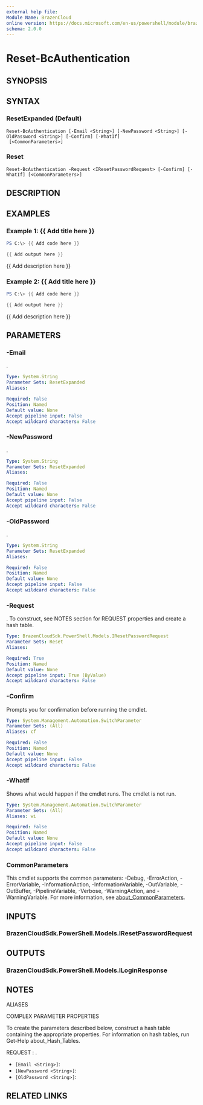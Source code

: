 ```yaml
---
external help file:
Module Name: BrazenCloud
online version: https://docs.microsoft.com/en-us/powershell/module/brazencloud/reset-bcauthentication
schema: 2.0.0
---
```


# Reset-BcAuthentication

## SYNOPSIS


## SYNTAX

### ResetExpanded (Default)
```
Reset-BcAuthentication [-Email <String>] [-NewPassword <String>] [-OldPassword <String>] [-Confirm] [-WhatIf]
 [<CommonParameters>]
```

### Reset
```
Reset-BcAuthentication -Request <IResetPasswordRequest> [-Confirm] [-WhatIf] [<CommonParameters>]
```

## DESCRIPTION


## EXAMPLES

### Example 1: {{ Add title here }}
```powershell
PS C:\> {{ Add code here }}

{{ Add output here }}
```

{{ Add description here }}

### Example 2: {{ Add title here }}
```powershell
PS C:\> {{ Add code here }}

{{ Add output here }}
```

{{ Add description here }}

## PARAMETERS

### -Email
.

```yaml
Type: System.String
Parameter Sets: ResetExpanded
Aliases:

Required: False
Position: Named
Default value: None
Accept pipeline input: False
Accept wildcard characters: False
```

### -NewPassword
.

```yaml
Type: System.String
Parameter Sets: ResetExpanded
Aliases:

Required: False
Position: Named
Default value: None
Accept pipeline input: False
Accept wildcard characters: False
```

### -OldPassword
.

```yaml
Type: System.String
Parameter Sets: ResetExpanded
Aliases:

Required: False
Position: Named
Default value: None
Accept pipeline input: False
Accept wildcard characters: False
```

### -Request
.
To construct, see NOTES section for REQUEST properties and create a hash table.

```yaml
Type: BrazenCloudSdk.PowerShell.Models.IResetPasswordRequest
Parameter Sets: Reset
Aliases:

Required: True
Position: Named
Default value: None
Accept pipeline input: True (ByValue)
Accept wildcard characters: False
```

### -Confirm
Prompts you for confirmation before running the cmdlet.

```yaml
Type: System.Management.Automation.SwitchParameter
Parameter Sets: (All)
Aliases: cf

Required: False
Position: Named
Default value: None
Accept pipeline input: False
Accept wildcard characters: False
```

### -WhatIf
Shows what would happen if the cmdlet runs.
The cmdlet is not run.

```yaml
Type: System.Management.Automation.SwitchParameter
Parameter Sets: (All)
Aliases: wi

Required: False
Position: Named
Default value: None
Accept pipeline input: False
Accept wildcard characters: False
```

### CommonParameters
This cmdlet supports the common parameters: -Debug, -ErrorAction, -ErrorVariable, -InformationAction, -InformationVariable, -OutVariable, -OutBuffer, -PipelineVariable, -Verbose, -WarningAction, and -WarningVariable. For more information, see [about_CommonParameters](http://go.microsoft.com/fwlink/?LinkID=113216).

## INPUTS

### BrazenCloudSdk.PowerShell.Models.IResetPasswordRequest

## OUTPUTS

### BrazenCloudSdk.PowerShell.Models.ILoginResponse

## NOTES

ALIASES

COMPLEX PARAMETER PROPERTIES

To create the parameters described below, construct a hash table containing the appropriate properties. For information on hash tables, run Get-Help about_Hash_Tables.


REQUEST <IResetPasswordRequest>: .
  - `[Email <String>]`: 
  - `[NewPassword <String>]`: 
  - `[OldPassword <String>]`: 

## RELATED LINKS

